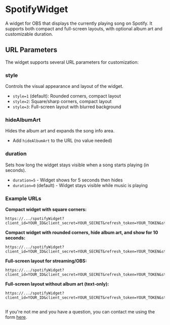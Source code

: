 # SpotifyWidget
A widget for OBS that displays the currently playing song on Spotify. It supports both compact and full-screen layouts, with optional album art and customizable duration.

## URL Parameters

The widget supports several URL parameters for customization:

### style
Controls the visual appearance and layout of the widget.
- `style=1` (default): Rounded corners, compact layout
- `style=2`: Square/sharp corners, compact layout
- `style=3`: Full-screen layout with blurred background

### hideAlbumArt
Hides the album art and expands the song info area.
- Add `hideAlbumArt` to the URL (no value needed)

### duration
Sets how long the widget stays visible when a song starts playing (in seconds).
- `duration=5` - Widget shows for 5 seconds then hides
- `duration=0` (default) - Widget stays visible while music is playing

### Example URLs

**Compact widget with square corners:**
```
https://.../spotifyWidget?client_id=YOUR_ID&client_secret=YOUR_SECRET&refresh_token=YOUR_TOKEN&style=2
```

**Compact widget with rounded corners, hide album art, and show for 10 seconds:**
```
https://.../spotifyWidget?client_id=YOUR_ID&client_secret=YOUR_SECRET&refresh_token=YOUR_TOKEN&style=1&hideAlbumArt&duration=10
```

**Full-screen layout for streaming/OBS:**
```
https://.../spotifyWidget?client_id=YOUR_ID&client_secret=YOUR_SECRET&refresh_token=YOUR_TOKEN&style=3
```

**Full-screen layout without album art (text-only):**
```
https://.../spotifyWidget?client_id=YOUR_ID&client_secret=YOUR_SECRET&refresh_token=YOUR_TOKEN&style=3&hideAlbumArt
```

##

If you're not me and you have a question, you can contact me using the form [here](https://oblivionmedia.typeform.com/to/EwQYqmPa).